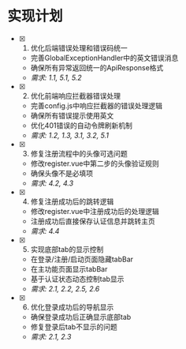# 实现计划

- [x] 1. 优化后端错误处理和错误码统一


  - 完善GlobalExceptionHandler中的英文错误消息
  - 确保所有异常返回统一的ApiResponse格式
  - _需求: 1.1, 5.1, 5.2_

- [x] 2. 优化前端响应拦截器错误处理


  - 完善config.js中响应拦截器的错误处理逻辑
  - 确保所有错误提示使用英文
  - 优化401错误的自动令牌刷新机制
  - _需求: 1.2, 1.3, 3.1, 3.2, 5.1_

- [x] 3. 修复注册流程中的头像可选问题


  - 修改register.vue中第二步的头像验证规则
  - 确保头像不是必填项
  - _需求: 4.2, 4.3_

- [x] 4. 修复注册成功后的跳转逻辑


  - 修改register.vue中注册成功后的处理逻辑
  - 注册成功后直接保存认证信息并跳转主页
  - _需求: 4.4_

- [x] 5. 实现底部tab的显示控制


  - 在登录/注册/启动页面隐藏tabBar
  - 在主功能页面显示tabBar
  - 基于认证状态动态控制tab显示
  - _需求: 2.1, 2.2, 2.5, 2.6_

- [x] 6. 优化登录成功后的导航显示



  - 确保登录成功后正确显示底部tab
  - 修复登录后tab不显示的问题
  - _需求: 2.1, 2.3_